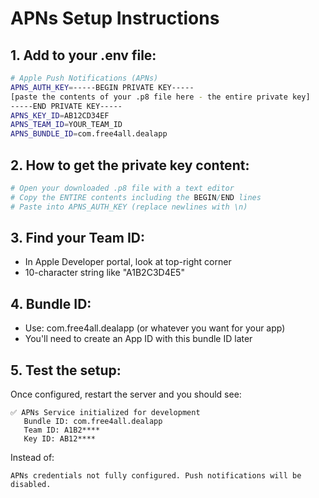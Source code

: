 # APNs Setup Instructions

## 1. Add to your .env file:

```bash
# Apple Push Notifications (APNs)
APNS_AUTH_KEY=-----BEGIN PRIVATE KEY-----
[paste the contents of your .p8 file here - the entire private key]
-----END PRIVATE KEY-----
APNS_KEY_ID=AB12CD34EF
APNS_TEAM_ID=YOUR_TEAM_ID  
APNS_BUNDLE_ID=com.free4all.dealapp
```

## 2. How to get the private key content:

```bash
# Open your downloaded .p8 file with a text editor
# Copy the ENTIRE contents including the BEGIN/END lines
# Paste into APNS_AUTH_KEY (replace newlines with \n)
```

## 3. Find your Team ID:
- In Apple Developer portal, look at top-right corner
- 10-character string like "A1B2C3D4E5"

## 4. Bundle ID:
- Use: com.free4all.dealapp (or whatever you want for your app)
- You'll need to create an App ID with this bundle ID later

## 5. Test the setup:
Once configured, restart the server and you should see:
```
✅ APNs Service initialized for development
   Bundle ID: com.free4all.dealapp
   Team ID: A1B2****
   Key ID: AB12****
```

Instead of:
```
APNs credentials not fully configured. Push notifications will be disabled.
```